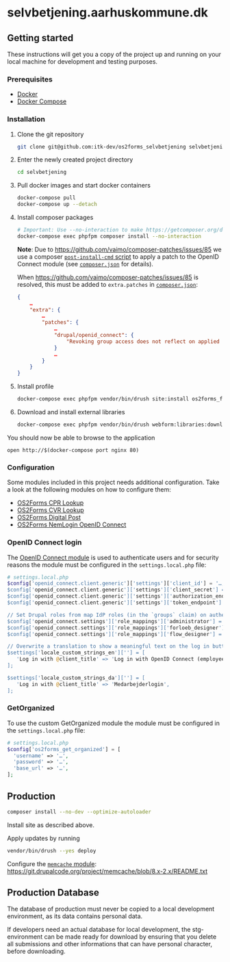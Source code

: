 # selvbetjening.aarhuskommune.dk

## Getting started

These instructions will get you a copy of the project up and running on your local machine for development and testing purposes.

### Prerequisites

* [Docker](https://www.docker.com/)
* [Docker Compose](https://docs.docker.com/compose/)

### Installation

1. Clone the git repository
   ```sh
   git clone git@github.com:itk-dev/os2forms_selvbetjening selvbetjening
   ```

2. Enter the newly created project directory
   ```sh
   cd selvbetjening
   ```

3. Pull docker images and start docker containers
   ```sh
   docker-compose pull
   docker-compose up --detach

4. Install composer packages
   ```sh
   # Important: Use --no-interaction to make https://getcomposer.org/doc/06-config.md#discard-changes have effect.
   docker-compose exec phpfpm composer install --no-interaction
   ```

   **Note**: Due to <https://github.com/vaimo/composer-patches/issues/85> we use
   a composer [`post-install-cmd`
   script](https://getcomposer.org/doc/articles/scripts.md#command-events) to
   apply a patch to the OpenID Connect module (see
   [`composer.json`](composer.json) for details).

   When <https://github.com/vaimo/composer-patches/issues/85> is resolved, this
   must be added to `extra.patches` in [`composer.json`](composer.json):

   ```json
   {
       …
       "extra": {
           …
           "patches": {
               …
               "drupal/openid_connect": {
                   "Revoking group access does not reflect on applied roles (https://www.drupal.org/project/openid_connect/issues/3224128)": "https://git.drupalcode.org/project/openid_connect/-/merge_requests/31.diff"
               }
               …
           }
       }
   }
   ```

5. Install profile
   ```sh
   docker-compose exec phpfpm vendor/bin/drush site:install os2forms_forloeb_profile --existing-config
   ```

6. Download and install external libraries
   ```sh
   docker-compose exec phpfpm vendor/bin/drush webform:libraries:download
   ```

You should now be able to browse to the application

```shell
open http://$(docker-compose port nginx 80)
```

### Configuration

Some modules included in this project needs additional configuration.
Take a look at the following modules on how to configure them:

* [OS2Forms CPR Lookup](https://github.com/itk-dev/os2forms_cpr_lookup)
* [OS2Forms CVR Lookup](https://github.com/itk-dev/os2forms_cvr_lookup)
* [OS2Forms Digital Post](https://github.com/itk-dev/os2forms_digital_post)
* [OS2Forms NemLogin OpenID Connect](https://github.com/itk-dev/os2forms_nemlogin_openid_connect)

### OpenID Connect login

The [OpenID Connect module](https://www.drupal.org/project/openid_connect) is
used to authenticate users and for security reasons the module must be
configured in the `settings.local.php` file:

```php
# settings.local.php
$config['openid_connect.client.generic']['settings']['client_id'] = '…; // Get this from your IdP provider
$config['openid_connect.client.generic']['settings']['client_secret'] = '…'; // Get this from your IdP provider
$config['openid_connect.client.generic']['settings']['authorization_endpoint'] = '…'; // Get this from your OpenID Connect Discovery endpoint
$config['openid_connect.client.generic']['settings']['token_endpoint'] = '…'; // Get this from your OpenID Connect Discovery endpoint

// Set Drupal roles from map IdP roles (in the `groups` claim) on authentication.
$config['openid_connect.settings']['role_mappings']['administrator'] = ['AD-administrator'];
$config['openid_connect.settings']['role_mappings']['forloeb_designer'] = ['GG-Rolle-Digitaleworkflows-forloebsdesigner-prod'];
$config['openid_connect.settings']['role_mappings']['flow_designer'] = ['GG-Rolle-Digitaleworkflows-flowdesigner-prod'];

// Overwrite a translation to show a meaningful text on the log in button.
$settings['locale_custom_strings_en'][''] = [
   'Log in with @client_title' => 'Log in with OpenID Connect (employee)',
];

$settings['locale_custom_strings_da'][''] = [
   'Log in with @client_title' => 'Medarbejderlogin',
];
```

### GetOrganized

To use the custom GetOrganized module the module must be
configured in the `settings.local.php` file:
```php
# settings.local.php
$config['os2forms_get_organized'] = [
  'username' => '…',
  'password' => '…',
  'base_url' => '…',
];
```

## Production

```sh
composer install --no-dev --optimize-autoloader
```

Install site as described above.

Apply updates by running

```sh
vendor/bin/drush --yes deploy
```

Configure the [`memcache` module](https://www.drupal.org/project/memcache):
<https://git.drupalcode.org/project/memcache/blob/8.x-2.x/README.txt>


## Production Database
The database of production must never be copied to a local development environment, as its data contains personal data.

If developers need an actual database for local development, the stg-environment can be made ready for download by ensuring that you delete all submissions and other informations that can have personal character, before downloading.
